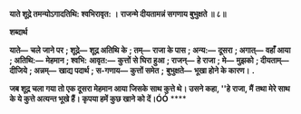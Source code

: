 **याते शूद्रे तमन्योऽगादतिथि: श्वभिरावृत: ।** **राजन्मे दीयतामन्नं सगणाय बुभुक्षते ॥ ८॥** 

**शब्दार्थ** 

**याते—** **चले जाने पर** **; शूद्रे—** **शूद्र अतिथि के** **; तम्—** **राजा के पास** **; अन्य:—** **दूसरा** **; अगात्—** **वहाँ आया** **; अतिथि:—** **मेहमान** **; श्वभि:** **आवृत:—** **कुत्तों से घिरा हुआ** **; राजन्—** **हे राजा** **; मे—** **मुझको** **; दीयताम्—** **दीजिये** **; अन्नम्—** **खाद्य पदार्थ** **; स-गणाय—** **कुत्तों समेत** **;** **बुभुक्षते—** **भूखा होने के कारण।** **.** 

**जब शूद्र चला गया तो एक दूसरा मेहमान आया जिसके साथ कुत्ते थे। उसने कहा, ''हे राजा, मैं** **तथा मेरे साथ के ये कुत्ते अत्यन्त भूखे हैं। कृपया हमें कुछ खाने को दें।ÓÓ** **** 